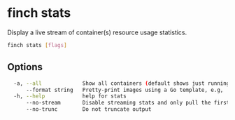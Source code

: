 # finch stats

Display a live stream of container(s) resource usage statistics.

```bash
finch stats [flags]
```

## Options

```bash
  -a, --all             Show all containers (default shows just running)
      --format string   Pretty-print images using a Go template, e.g, '{{json .}}'
  -h, --help            help for stats
      --no-stream       Disable streaming stats and only pull the first result
      --no-trunc        Do not truncate output
```
